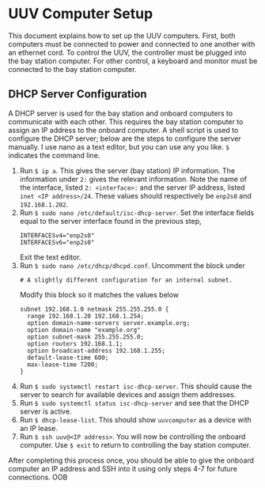# UUV Computer Setup
This document explains how to set up the UUV computers. First, both computers must be connected to power and connected to
one another with an ethernet cord. To control the UUV, the controller must be plugged into the bay station computer. For
other control, a keyboard and monitor must be connected to the bay station computer.

## DHCP Server Configuration
A DHCP server is used for the bay station and onboard computers to communicate with each other. This requires the bay
station computer to assign an IP address to the onboard computer. A shell script is used to configure the DHCP server; 
below are the steps to configure the server manually. I use nano as a text editor, but you can use any you like. `$`
indicates the command line.

1. Run `$ ip a`. This gives the server (bay station) IP information. The information under `2:` gives the relevant 
   information. Note the name of the interface, listed `2: <interface>:` and the server IP address, listed
   `inet <IP address>/24`. These values should respectively be `enp2s0` and `192.168.1.202`.
2. Run `$ sudo nano /etc/default/isc-dhcp-server`. Set the interface fields
   equal to the server interface found in the previous step, 
   ```
   INTERFACESv4="enp2s0"
   INTERFACESv6="enp2s0"    
   ```
   Exit the text editor.
3. Run `$ sudo nano /etc/dhcp/dhcpd.conf`. Uncomment the block under
   ```
   # A slightly different configuration for an internal subnet.
   ```
   Modify this block so it matches the values below
   ```
   subnet 192.168.1.0 netmask 255.255.255.0 {
     range 192.168.1.20 192.168.1.254;
     option domain-name-servers server.example.org;
     option domain-name "example.org"
     option subnet-mask 255.255.255.0;
     option routers 192.168.1.1;
     option broadcast-address 192.168.1.255;
     default-lease-time 600;
     max-lease-time 7200;
   }
   ```
4. Run `$ sudo systemctl restart isc-dhcp-server`. This should cause the server to search for available devices and
   assign them addresses.
5. Run `$ sudo systemctl status isc-dhcp-server` and see that the DHCP server is active.
6. Run `$ dhcp-lease-list`. This should show `uuvcomputer` as a device with an IP lease.
7. Run `$ ssh uuv@<IP address>`. You will now be controlling the onboard computer. Use `$ exit` to return to controlling
   the bay station computer.

After completing this process once, you should be able to give the onboard computer an IP address and SSH into it using
only steps 4-7 for future connections.
OOB
